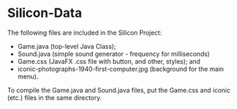# Silicon-Data

The following files are included in the Silicon Project:
+ Game.java (top-level Java Class);
+ Sound.java (simple sound generator - frequency for milliseconds)
+ Game.css (JavaFX .css file with button, and other, styles); and
+ iconic-photographs-1940-first-computer.jpg (background for the main menu).

To compile the Game.java and Sound.java files, put the Game.css and iconic (etc.) files in the same directory.
